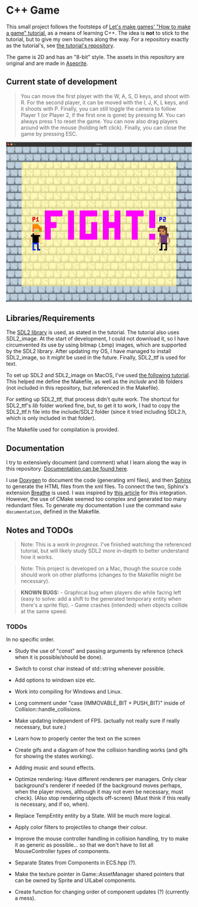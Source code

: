 # C++ Game

This small project follows the footsteps of [Let's make games' "How to make a
game"
tutorial](https://www.youtube.com/watch?v=QQzAHcojEKg&list=PLhfAbcv9cehhkG7ZQK0nfIGJC_C-wSLrx),
as a means of learning C++. The idea is **not**
to stick to the tutorial, but to give my own touches along the
way. For a repository exactly as the tutorial's, see [the tutorial's
repository](https://github.com/carlbirch/BirchEngine).

The game is 2D and has an "8-bit" style. The assets in this
repository are original and are made in [Aseprite](https://www.aseprite.org/).

## Current state of development
> You can move the first player with the W, A, S, D keys, and shoot with R.
> For the second player, it can be moved with the I, J, K, L keys, and it shoots with P.
> Finally, you can still toggle the camera to follow Player 1 (or Player 2, if the first one is gone) by pressing M.
> You can always press 1 to reset the game.
> You can now also drag players around with the mouse (holding left click).
> Finally, you can close the game by pressing ESC.

![Current state of development](assets/current.gif)

## Libraries/Requirements

The [SDL2 library](https://www.libsdl.org/) is used, as stated in
the tutorial. The tutorial also uses SDL2_image. At the start of development, I could
not download it, so I have circumvented its use by using bitmap (.bmp) images, which
are supported by the SDL2 library. After updating my OS, I have managed to install
SDL2_image, so it *might* be used in the future. Finally, SDL2_ttf is used for text.

To set up SDL2 and SDL2_image on MacOS, I've used [the following tutorial](https://www.youtube.com/watch?v=Dyz9O7s7B8w&t=1002s&ab_channel=IndependentPixels). 
This helped me define the Makefile, as well as the *include* and *lib* folders 
(not included in this repository, but referenced in the Makefile).

For setting up SDL2_ttf, that process didn't quite work. The shortcut for SDL2_ttf's *lib* 
folder worked fine, but, to get it to work, I had to copy the SDL2_ttf.h file into the 
include/SDL2 folder (since it tried including SDL2.h, which is only included in that folder).

The Makefile used for compilation is provided.

## Documentation

I try to extensively document (and comment) what I learn along the
way in this repository. [Documentation can be found here](https://antoniorochaaz.github.io/CPP-Game/).

I use [Doxygen](https://www.doxygen.nl/) to document the code (generating xml files), and then [Sphinx](https://www.sphinx-doc.org/en/master/)
to generate the HTML files from the xml files. To connect the two, Sphinx's extension [Breathe](https://breathe.readthedocs.io/en/latest/) is used. 
I was inspired by [this article](https://devblogs.microsoft.com/cppblog/clear-functional-c-documentation-with-sphinx-breathe-doxygen-cmake/) for
this integration. However, the use of CMake seemed too complex and generated too many redundant files. To generate my documentation I use the
command ``make documentation``, defined in the Makefile.

## Notes and TODOs

> Note:
    This is a *work in progress*. I've finished watching the referenced tutorial, but will likely study SDL2 more in-depth to better understand how it works.

> Note:
    This project is developed on a Mac, though the source code should work on
    other platforms (changes to the Makefile might be necessary).

> **KNOWN BUGS:**
    - Graphical bug when players die while facing left (easy to solve: add a shift to the generated temporary entity when there's a sprite flip).
    - Game crashes (intended) when objects collide at the same speed.
 
### TODOs

In no specific order.

- Study the use of "const" and passing arguments by reference (check when it is possible/should be done).
- Switch to const char instead of std::string whenever possible.
- Add options to windown size etc.
- Work into compiling for Windows and Linux.
- Long comment under "case (IMMOVABLE_BIT + PUSH_BIT)" inside of Collision::handle_collisions.
- Make updating independent of FPS. (actually not really sure if really necessary, but sure.)
- Learn how to properly center the text on the screen
- Create gifs and a diagram of how the collision handling works (and gifs for showing the states working).
- Adding music and sound effects.

- Optimize rendering: Have different renderers per managers. Only clear background's renderer if needed (if the background moves perhaps, when the player moves, although it may not even be necessary, must check). (Also stop rendering objects off-screen) (Must think if this really is necessary, and if so, when).
- Replace TempEntity entity by a State. Will be much more logical.
- Apply color filters to projectiles to change their colour.
- Improve the mouse controller handling in collision handling, try to make it as generic as possible... so that we don't have to list all MouseController types of components.
- Separate States from Components in ECS.hpp (?).
- Make the texture pointer in Game::AssetManager shared pointers that can be owned by Sprite and UILabel components.
- Create function for changing order of component updates (?) (currently a mess).